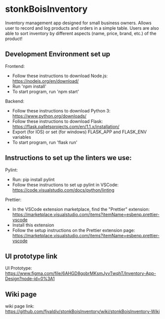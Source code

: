 # stonkBoisInventory
Inventory management app designed for small business owners. Allows user to record and log products and orders in a simple table. Users are also able to sort inventory by different aspects (name, price, brand, etc.) of the product!

## Development Environment set up
Frontend:
  - Follow these instructions to download Node.js: https://nodejs.org/en/download/
  - Run 'npm install'
  - To start program, run 'npm start'

Backend:
  - Follow these instructions to download Python 3: https://www.python.org/downloads/
  - Follow these instructions to download Flask: https://flask.palletsprojects.com/en/1.1.x/installation/
  - Export (for IOS) or set (for windows) FLASK_APP and FLASK_ENV variables
  - To start program, run 'flask run'

## Instructions to set up the linters we use:
Pylint:
- Run: pip install pylint
- Follow these instructions to set up pylint in VSCode: https://code.visualstudio.com/docs/python/linting

Prettier:
- In the VSCode extension marketplace, find the "Prettier" extension: https://marketplace.visualstudio.com/items?itemName=esbenp.prettier-vscode
- Install this extension
- Follow the setup instructions on the Prettier extension page: https://marketplace.visualstudio.com/items?itemName=esbenp.prettier-vscode

## UI prototype link
UI Prototype: https://www.figma.com/file/6AHGD8gobrMKsmJyvTwqhT/Inventory-App-Design?node-id=0%3A1

## Wiki page
wiki page link: https://github.com/fjvaldiv/stonkBoisInventory/wiki/stonkBoisInventory-Wiki
